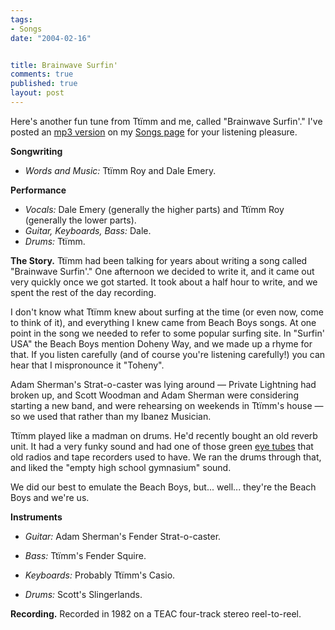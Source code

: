 ```yaml
--- 
tags:
- Songs
date: "2004-02-16"


title: Brainwave Surfin'
comments: true
published: true
layout: post
---
```


<p> Here's another fun tune from Ttïmm and me, called "Brainwave Surfin'." I've posted an  <a href="http://dale.emery.name/songs/#brainwave-surfin">mp3 version</a> on my <a href="http://dale.emery.name/songs/">Songs page</a> for your listening pleasure. </p>
<p>
<strong>Songwriting</strong>
<ul>
<li>
<em>Words and Music:</em> Ttïmm Roy and Dale Emery. </li>
</ul>
</p>
<p>
<strong>Performance</strong>
<ul>
<li>
<em>Vocals:</em>     Dale Emery (generally the higher parts)     and Ttïmm Roy (generally the lower parts). </li>
<li>
<em>Guitar, Keyboards, Bass:</em>     Dale. </li>
<li>
<em>Drums:</em>     Ttïmm. </li>
</ul>
</p>
<p>
<strong>The Story.</strong> Ttïmm had been talking for years about writing a song called "Brainwave Surfin'." One afternoon we decided to write it, and it came out very quickly once we got started. It took about a half hour to write, and we spent the rest of the day recording. </p>
<p> I don't know what Ttïmm knew about surfing at the time (or even now, come to think of it), and everything I knew came from Beach Boys songs. At one point in the song we needed to refer to some popular surfing site. In "Surfin' USA" the Beach Boys mention Doheny Way, and we made up a rhyme for that. If you listen carefully (and of course you're listening carefully!) you can hear that I mispronounce it "Toheny". </p>
<p> Adam Sherman's Strat-o-caster was lying around — Private Lightning had broken up, and Scott Woodman and Adam Sherman were considering starting a new band, and were rehearsing on weekends in Ttïmm's house — so we used that rather than my Ibanez Musician. </p>
<p> Ttïmm played like a madman on drums. He'd recently bought an old reverb unit. It had a very funky sound and had one of those green <a href="http://members.fortunecity.com/drg45nzp/eyes.html">eye tubes</a> that old radios and tape recorders used to have. We ran the drums through that, and liked the "empty high school gymnasium" sound. </p>
<p> We did our best to emulate the Beach Boys, but... well... they're the Beach Boys and we're us. </p>
<p>
<strong>Instruments</strong>
<ul>
<li>
<em>Guitar:</em>     Adam Sherman's Fender Strat-o-caster. </li>
</ul>
<ul>
<li>
<em>Bass:</em>     Ttïmm's Fender Squire. </li>
</ul>
<ul>
<li>
<em>Keyboards:</em>     Probably Ttïmm's Casio. </li>
</ul>
<ul>
<li>
<em>Drums:</em>     Scott's Slingerlands. </li>
</ul>
</p>
<p>
<strong>Recording.</strong> Recorded in 1982 on a TEAC four-track stereo reel-to-reel. </p>
